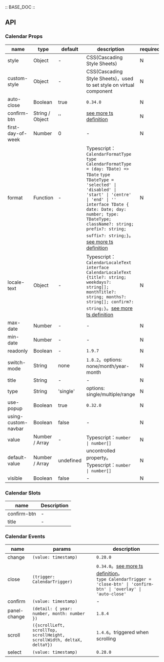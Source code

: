 :: BASE_DOC ::

## API

### Calendar Props

name | type | default | description | required
-- | -- | -- | -- | --
style | Object | - | CSS(Cascading Style Sheets) | N
custom-style | Object | - | CSS(Cascading Style Sheets)，used to set style on virtual component | N
auto-close | Boolean | true | `0.34.0` | N
confirm-btn | String / Object | '' | [see more ts definition](https://github.com/Tencent/tdesign-miniprogram/blob/develop/packages/components/calendar/type.ts) | N
first-day-of-week | Number | 0 | \- | N
format | Function | - | Typescript：`CalendarFormatType ` `type CalendarFormatType = (day: TDate) => TDate` `type TDateType = 'selected' \| 'disabled' \| 'start' \| 'centre' \| 'end' \| ''` `interface TDate { date: Date; day: number; type: TDateType; className?: string; prefix?: string; suffix?: string;}`。[see more ts definition](https://github.com/Tencent/tdesign-miniprogram/blob/develop/packages/components/calendar/type.ts) | N
locale-text | Object | - | Typescript：`CalendarLocaleText` `interface CalendarLocaleText {title?: string; weekdays?: string[]; monthTitle?: string; months?: string[]; confirm?: string;}`。[see more ts definition](https://github.com/Tencent/tdesign-miniprogram/blob/develop/packages/components/calendar/type.ts) | N
max-date | Number | - | \- | N
min-date | Number | - | \- | N
readonly | Boolean | - | `1.9.7` | N
switch-mode | String | none | `1.8.2`。options: none/month/year-month | N
title | String | - | \- | N
type | String | 'single' | options: single/multiple/range | N
use-popup | Boolean | true | `0.32.0` | N
using-custom-navbar | Boolean | false | \- | N
value | Number / Array | - | Typescript：`number \| number[]` | N
default-value | Number / Array | undefined | uncontrolled property。Typescript：`number \| number[]` | N
visible | Boolean | false | \- | N

### Calendar Slots

name | Description
-- | --
confirm-btn | \-
title | \-

### Calendar Events

name | params | description
-- | -- | --
change | `(value: timestamp)` | `0.28.0`
close | `(trigger: CalendarTrigger)` | `0.34.0`。[see more ts definition](https://github.com/Tencent/tdesign-miniprogram/blob/develop/packages/components/calendar/type.ts)。<br/>`type CalendarTrigger = 'close-btn' \| 'confirm-btn' \| 'overlay' \| 'auto-close'`<br/>
confirm | `(value: timestamp)` | \-
panel-change | `(detail: { year: number, month: number })` | `1.8.4`
scroll | `({scrollLeft, scrollTop, scrollHeight, scrollWidth, deltaX, deltaY})` | `1.4.6`。triggered when scrolling
select | `(value: timestamp)` | `0.28.0`
